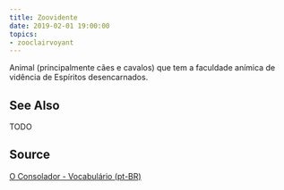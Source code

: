 ```yaml
---
title: Zoovidente
date: 2019-02-01 19:00:00
topics:
- zooclairvoyant
---
```


Animal (principalmente cães e cavalos) que tem a faculdade anímica de vidência de Espíritos desencarnados.

## See Also
TODO

## Source
[O Consolador - Vocabulário (pt-BR)](http://www.oconsolador.com.br/linkfixo/vocabulario/principal.html)
